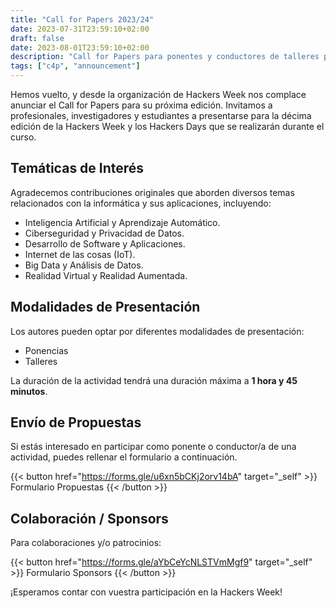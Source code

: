 ```yaml
---
title: "Call for Papers 2023/24"
date: 2023-07-31T23:59:10+02:00
draft: false
date: 2023-08-01T23:59:10+02:00
description: "Call for Papers para ponentes y conductores de talleres para los eventos de la Hackers Week"
tags: ["c4p", "announcement"]
---
```

Hemos vuelto, y desde la organización de Hackers Week nos complace anunciar el Call for Papers para su próxima edición. Invitamos a profesionales, investigadores y estudiantes a presentarse para la décima edición de la Hackers Week y los Hackers Days que se realizarán durante el curso.

## Temáticas de Interés
Agradecemos contribuciones originales que aborden diversos temas relacionados con la informática y sus aplicaciones, incluyendo:

- Inteligencia Artificial y Aprendizaje Automático.
- Ciberseguridad y Privacidad de Datos.
- Desarrollo de Software y Aplicaciones.
- Internet de las cosas (IoT).
- Big Data y Análisis de Datos.
- Realidad Virtual y Realidad Aumentada.

## Modalidades de Presentación
Los autores pueden optar por diferentes modalidades de presentación:

- Ponencias
- Talleres

La duración de la actividad tendrá una duración máxima a **1 hora y 45 minutos**.
## Envío de Propuestas
Si estás interesado en participar como ponente o conductor/a de una actividad, puedes rellenar el formulario a continuación.

{{< button href="https://forms.gle/u6xn5bCKj2orv14bA" target="_self" >}}
Formulario Propuestas
{{< /button >}}

## Colaboración / Sponsors
Para colaboraciones y/o patrocinios:

{{< button href="https://forms.gle/aYbCeYcNLSTVmMgf9" target="_self" >}}
Formulario Sponsors
{{< /button >}}

¡Esperamos contar con vuestra participación en la Hackers Week!